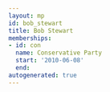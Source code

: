 ```yaml
---
layout: mp
id: bob_stewart
title: Bob Stewart
memberships:
- id: con
  name: Conservative Party
  start: '2010-06-08'
  end: 
autogenerated: true
---
```


